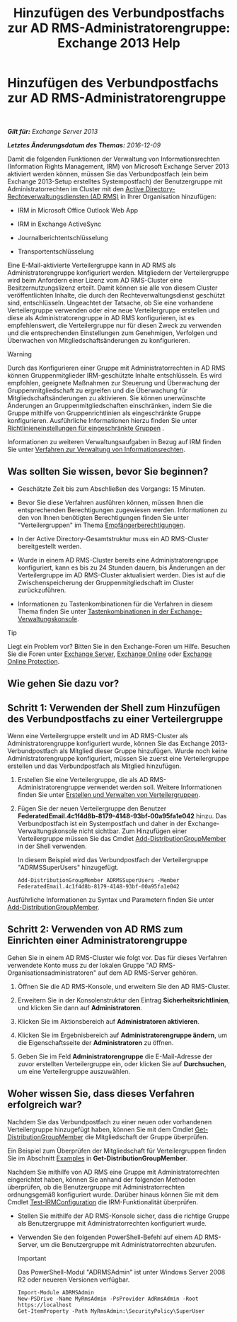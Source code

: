 ﻿---
title: 'Hinzufügen des Verbundpostfachs zur AD RMS-Administratorengruppe: Exchange 2013 Help'
TOCTitle: Hinzufügen des Verbundpostfachs zur AD RMS-Administratorengruppe
ms:assetid: 44618df9-54f0-4474-a450-dcba48a02901
ms:mtpsurl: https://technet.microsoft.com/de-de/library/Ee424431(v=EXCHG.150)
ms:contentKeyID: 50475552
ms.date: 04/24/2018
mtps_version: v=EXCHG.150
ms.translationtype: HT
---

# Hinzufügen des Verbundpostfachs zur AD RMS-Administratorengruppe

 

_**Gilt für:** Exchange Server 2013_

_**Letztes Änderungsdatum des Themas:** 2016-12-09_

Damit die folgenden Funktionen der Verwaltung von Informationsrechten (Information Rights Management, IRM) von Microsoft Exchange Server 2013 aktiviert werden können, müssen Sie das Verbundpostfach (ein beim Exchange 2013-Setup erstelltes Systempostfach) der Benutzergruppe mit Administratorrechten im Cluster mit den [Active Directory-Rechteverwaltungsdiensten (AD RMS)](https://technet.microsoft.com/de-de/library/hh831364.aspx) in Ihrer Organisation hinzufügen:

  - IRM in Microsoft Office Outlook Web App

  - IRM in Exchange ActiveSync

  - Journalberichtentschlüsselung

  - Transportentschlüsselung

Eine E-Mail-aktivierte Verteilergruppe kann in AD RMS als Administratorengruppe konfiguriert werden. Mitgliedern der Verteilergruppe wird beim Anfordern einer Lizenz vom AD RMS-Cluster eine Besitzernutzungslizenz erteilt. Damit können sie alle von diesem Cluster veröffentlichten Inhalte, die durch den Rechteverwaltungsdienst geschützt sind, entschlüsseln. Ungeachtet der Tatsache, ob Sie eine vorhandene Verteilergruppe verwenden oder eine neue Verteilergruppe erstellen und diese als Administratorengruppe in AD RMS konfigurieren, ist es empfehlenswert, die Verteilergruppe nur für diesen Zweck zu verwenden und die entsprechenden Einstellungen zum Genehmigen, Verfolgen und Überwachen von Mitgliedschaftsänderungen zu konfigurieren.


> [!WARNING]
> Durch das Konfigurieren einer Gruppe mit Administratorrechten in AD&nbsp;RMS können Gruppenmitglieder IRM-geschützte Inhalte entschlüsseln. Es wird empfohlen, geeignete Maßnahmen zur Steuerung und Überwachung der Gruppenmitgliedschaft zu ergreifen und die Überwachung für Mitgliedschaftsänderungen zu aktivieren. Sie können unerwünschte Änderungen an Gruppenmitgliedschaften einschränken, indem Sie die Gruppe mithilfe von Gruppenrichtlinien als eingeschränkte Gruppe konfigurieren. Ausführliche Informationen hierzu finden Sie unter <A href="https://technet.microsoft.com/de-de/library/cc756802(v=ws.10).aspx">Richtlinieneinstellungen für eingeschränkte Gruppen</A> .



Informationen zu weiteren Verwaltungsaufgaben in Bezug auf IRM finden Sie unter [Verfahren zur Verwaltung von Informationsrechten](information-rights-management-procedures-exchange-2013-help.md).

## Was sollten Sie wissen, bevor Sie beginnen?

  - Geschätzte Zeit bis zum Abschließen des Vorgangs: 15 Minuten.

  - Bevor Sie diese Verfahren ausführen können, müssen Ihnen die entsprechenden Berechtigungen zugewiesen werden. Informationen zu den von Ihnen benötigten Berechtigungen finden Sie unter "Verteilergruppen" im Thema [Empfängerberechtigungen](recipients-permissions-exchange-2013-help.md).

  - In der Active Directory-Gesamtstruktur muss ein AD RMS-Cluster bereitgestellt werden.

  - Wurde in einem AD RMS-Cluster bereits eine Administratorengruppe konfiguriert, kann es bis zu 24 Stunden dauern, bis Änderungen an der Verteilergruppe im AD RMS-Cluster aktualisiert werden. Dies ist auf die Zwischenspeicherung der Gruppenmitgliedschaft im Cluster zurückzuführen.

  - Informationen zu Tastenkombinationen für die Verfahren in diesem Thema finden Sie unter [Tastenkombinationen in der Exchange-Verwaltungskonsole](keyboard-shortcuts-in-the-exchange-admin-center-exchange-online-protection-help.md).


> [!TIP]
> Liegt ein Problem vor? Bitten Sie in den Exchange-Foren um Hilfe. Besuchen Sie die Foren unter <A href="https://go.microsoft.com/fwlink/p/?linkid=60612">Exchange Server</A>, <A href="https://go.microsoft.com/fwlink/p/?linkid=267542">Exchange Online</A> oder <A href="https://go.microsoft.com/fwlink/p/?linkid=285351">Exchange Online Protection</A>.



## Wie gehen Sie dazu vor?

## Schritt 1: Verwenden der Shell zum Hinzufügen des Verbundpostfachs zu einer Verteilergruppe

Wenn eine Verteilergruppe erstellt und im AD RMS-Cluster als Administratorengruppe konfiguriert wurde, können Sie das Exchange 2013-Verbundpostfach als Mitglied dieser Gruppe hinzufügen. Wurde noch keine Administratorengruppe konfiguriert, müssen Sie zuerst eine Verteilergruppe erstellen und das Verbundpostfach als Mitglied hinzufügen.

1.  Erstellen Sie eine Verteilergruppe, die als AD RMS-Administratorengruppe verwendet werden soll. Weitere Informationen finden Sie unter [Erstellen und Verwalten von Verteilergruppen](create-and-manage-distribution-groups-exchange-2013-help.md).

2.  Fügen Sie der neuen Verteilergruppe den Benutzer **FederatedEmail.4c1f4d8b-8179-4148-93bf-00a95fa1e042** hinzu. Das Verbundpostfach ist ein Systempostfach und daher in der Exchange-Verwaltungskonsole nicht sichtbar. Zum Hinzufügen einer Verteilergruppe müssen Sie das Cmdlet [Add-DistributionGroupMember](https://technet.microsoft.com/de-de/library/bb124340\(v=exchg.150\)) in der Shell verwenden.
    
    In diesem Beispiel wird das Verbundpostfach der Verteilergruppe "ADRMSSuperUsers" hinzugefügt.
    
        Add-DistributionGroupMember ADRMSSuperUsers -Member FederatedEmail.4c1f4d8b-8179-4148-93bf-00a95fa1e042

Ausführliche Informationen zu Syntax und Parametern finden Sie unter [Add-DistributionGroupMember](https://technet.microsoft.com/de-de/library/bb124340\(v=exchg.150\)).

## Schritt 2: Verwenden von AD RMS zum Einrichten einer Administratorengruppe

Gehen Sie in einem AD RMS-Cluster wie folgt vor. Das für dieses Verfahren verwendete Konto muss zu der lokalen Gruppe "AD RMS-Organisationsadministratoren" auf dem AD RMS-Server gehören.

1.  Öffnen Sie die AD RMS-Konsole, und erweitern Sie den AD RMS-Cluster.

2.  Erweitern Sie in der Konsolenstruktur den Eintrag **Sicherheitsrichtlinien**, und klicken Sie dann auf **Administratoren**.

3.  Klicken Sie im Aktionsbereich auf **Administratoren aktivieren**.

4.  Klicken Sie im Ergebnisbereich auf **Administratorengruppe ändern**, um die Eigenschaftsseite der **Administratoren** zu öffnen.

5.  Geben Sie im Feld **Administratorengruppe** die E-Mail-Adresse der zuvor erstellten Verteilergruppe ein, oder klicken Sie auf **Durchsuchen**, um eine Verteilergruppe auszuwählen.

## Woher wissen Sie, dass dieses Verfahren erfolgreich war?

Nachdem Sie das Verbundpostfach zu einer neuen oder vorhandenen Verteilergruppe hinzugefügt haben, können Sie mit dem Cmdlet [Get-DistributionGroupMember](https://technet.microsoft.com/de-de/library/aa996367\(v=exchg.150\)) die Mitgliedschaft der Gruppe überprüfen.

Ein Beispiel zum Überprüfen der Mitgliedschaft für Verteilergruppen finden Sie im Abschnitt [Examples](https://technet.microsoft.com/de-de/aa996367\(exchg.150\)#examples) in **Get-DistributionGroupMember**.

Nachdem Sie mithilfe von AD RMS eine Gruppe mit Administratorrechten eingerichtet haben, können Sie anhand der folgenden Methoden überprüfen, ob die Benutzergruppe mit Administratorrechten ordnungsgemäß konfiguriert wurde. Darüber hinaus können Sie mit dem Cmdlet [Test-IRMConfiguration](https://technet.microsoft.com/de-de/library/dd979798\(v=exchg.150\)) die IRM-Funktionalität überprüfen.

  - Stellen Sie mithilfe der AD RMS-Konsole sicher, dass die richtige Gruppe als Benutzergruppe mit Administratorrechten konfiguriert wurde.

  - Verwenden Sie den folgenden PowerShell-Befehl auf einem AD RMS-Server, um die Benutzergruppe mit Administratorrechten abzurufen.
    

    > [!IMPORTANT]
    > Das PowerShell-Modul "ADRMSAdmin" ist unter Windows Server 2008 R2 oder neueren Versionen verfügbar.

    
        Import-Module ADRMSAdmin
        New-PSDrive -Name MyRmsAdmin -PsProvider AdRmsAdmin -Root https://localhost 
        Get-ItemProperty -Path MyRmsAdmin:\SecurityPolicy\SuperUser

